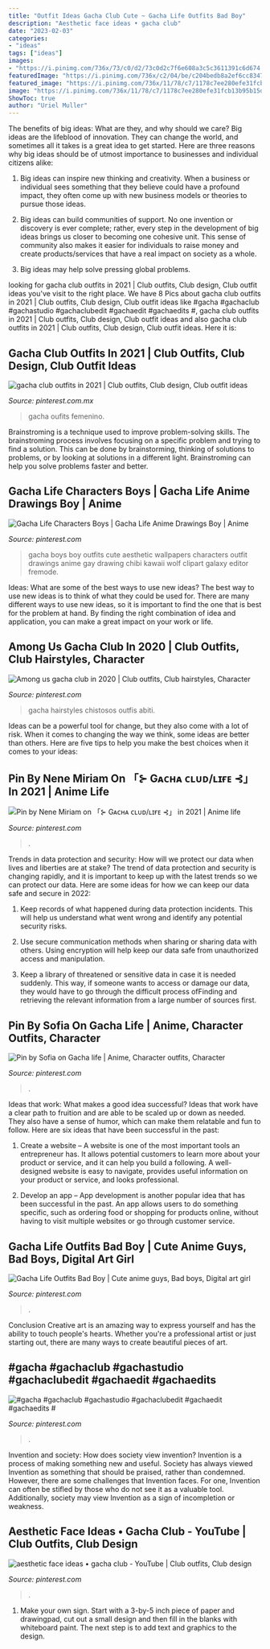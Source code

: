 ```yaml
---
title: "Outfit Ideas Gacha Club Cute ~ Gacha Life Outfits Bad Boy"
description: "Aesthetic face ideas • gacha club"
date: "2023-02-03"
categories:
- "ideas"
tags: ["ideas"]
images:
- "https://i.pinimg.com/736x/73/c0/d2/73c0d2c7f6e608a3c5c3611391c6d674.jpg"
featuredImage: "https://i.pinimg.com/736x/c2/04/be/c204bedb8a2ef6cc8347d63ad37738fa.jpg"
featured_image: "https://i.pinimg.com/736x/11/78/c7/1178c7ee280efe31fcb13b95b15dbbac.jpg"
image: "https://i.pinimg.com/736x/11/78/c7/1178c7ee280efe31fcb13b95b15dbbac.jpg"
ShowToc: true
author: "Uriel Muller"
---
```



The benefits of big ideas: What are they, and why should we care?
Big ideas are the lifeblood of innovation. They can change the world, and sometimes all it takes is a great idea to get started. Here are three reasons why big ideas should be of utmost importance to businesses and individual citizens alike: 
1) Big ideas can inspire new thinking and creativity. When a business or individual sees something that they believe could have a profound impact, they often come up with new business models or theories to pursue those ideas. 

2) Big ideas can build communities of support. No one invention or discovery is ever complete; rather, every step in the development of big ideas brings us closer to becoming one cohesive unit. This sense of community also makes it easier for individuals to raise money and create products/services that have a real impact on society as a whole. 

3) Big ideas may help solve pressing global problems.

	

		
looking for gacha club outfits in 2021 | Club outfits, Club design, Club outfit ideas you've visit to the right place. We have 8 Pics about gacha club outfits in 2021 | Club outfits, Club design, Club outfit ideas like #gacha #gachaclub #gachastudio #gachaclubedit #gachaedit #gachaedits #, gacha club outfits in 2021 | Club outfits, Club design, Club outfit ideas and also gacha club outfits in 2021 | Club outfits, Club design, Club outfit ideas. Here it is:
		
    
## Gacha Club Outfits In 2021 | Club Outfits, Club Design, Club Outfit Ideas

<img loading=lazy src="https://i.pinimg.com/736x/c2/04/be/c204bedb8a2ef6cc8347d63ad37738fa.jpg" onerror="this.onerror=null;this.src='https://tse4.mm.bing.net/th?id=OIP.AMW9144IAUqz6QROcj8q1AHaFV&amp;pid=15.1';" alt="gacha club outfits in 2021 | Club outfits, Club design, Club outfit ideas">

_Source: pinterest.com.mx_

>gacha oufits femenino. 

	

Brainstroming is a technique used to improve problem-solving skills. The brainstroming process involves focusing on a specific problem and trying to find a solution. This can be done by brainstorming, thinking of solutions to problems, or by looking at solutions in a different light. Brainstroming can help you solve problems faster and better.

    
## Gacha Life Characters Boys | Gacha Life Anime Drawings Boy | Anime

<img loading=lazy src="https://i.pinimg.com/736x/4a/27/8a/4a278a51e02c450adf7469eb0dbccf00.jpg" onerror="this.onerror=null;this.src='https://tse3.mm.bing.net/th?id=OIP.ng1LpJYiO1ChN57gs_kb7AHaFj&amp;pid=15.1';" alt="Gacha Life Characters Boys | Gacha Life Anime Drawings Boy | Anime">

_Source: pinterest.com_

>gacha boys boy outfits cute aesthetic wallpapers characters outfit drawings anime gay drawing chibi kawaii wolf clipart galaxy editor fremode. 

	

Ideas: What are some of the best ways to use new ideas?
The best way to use new ideas is to think of what they could be used for. There are many different ways to use new ideas, so it is important to find the one that is best for the problem at hand. By finding the right combination of idea and application, you can make a great impact on your work or life.

    
## Among Us Gacha Club In 2020 | Club Outfits, Club Hairstyles, Character

<img loading=lazy src="https://i.pinimg.com/736x/95/60/45/9560451cd05ee3d8991c056fc241deb4.jpg" onerror="this.onerror=null;this.src='https://tse3.mm.bing.net/th?id=OIP.c-qyqJ24xsQ3V7OP4SNP7wHaHa&amp;pid=15.1';" alt="Among us gacha club in 2020 | Club outfits, Club hairstyles, Character">

_Source: pinterest.com_

>gacha hairstyles chistosos outfis abiti. 

	

Ideas can be a powerful tool for change, but they also come with a lot of risk. When it comes to changing the way we think, some ideas are better than others. Here are five tips to help you make the best choices when it comes to your ideas: 

    
## Pin By Nene Miriam On 「⊱ Gᴀᴄʜᴀ ᴄʟᴜᴅ/ʟɪғᴇ ⊰」 In 2021 | Anime Life

<img loading=lazy src="https://i.pinimg.com/736x/76/3c/f2/763cf2d32b68762a3b77592497acc366.jpg" onerror="this.onerror=null;this.src='https://tse1.mm.bing.net/th?id=OIP.pwluInRg7X5Hpp21LwF2kQHaNK&amp;pid=15.1';" alt="Pin by Nene Miriam on 「⊱ Gᴀᴄʜᴀ ᴄʟᴜᴅ/ʟɪғᴇ ⊰」 in 2021 | Anime life">

_Source: pinterest.com_

>. 

	

Trends in data protection and security: How will we protect our data when lives and liberties are at stake?
The trend of data protection and security is changing rapidly, and it is important to keep up with the latest trends so we can protect our data. Here are some ideas for how we can keep our data safe and secure in 2022:
1. Keep records of what happened during data protection incidents. This will help us understand what went wrong and identify any potential security risks.

2. Use secure communication methods when sharing or sharing data with others. Using encryption will help keep our data safe from unauthorized access and manipulation.

3. Keep a library of threatened or sensitive data in case it is needed suddenly. This way, if someone wants to access or damage our data, they would have to go through the difficult process ofFinding and retrieving the relevant information from a large number of sources first.


    
## Pin By Sofia On Gacha Life | Anime, Character Outfits, Character

<img loading=lazy src="https://i.pinimg.com/736x/11/78/c7/1178c7ee280efe31fcb13b95b15dbbac.jpg" onerror="this.onerror=null;this.src='https://tse4.mm.bing.net/th?id=OIP.M8QBL93sPWHNWEh-anyxUAHaJ3&amp;pid=15.1';" alt="Pin by Sofia on Gacha life | Anime, Character outfits, Character">

_Source: pinterest.com_

>. 

	

Ideas that work: What makes a good idea successful?
Ideas that work have a clear path to fruition and are able to be scaled up or down as needed. They also have a sense of humor, which can make them relatable and fun to follow. Here are six ideas that have been successful in the past:
1. Create a website – A website is one of the most important tools an entrepreneur has. It allows potential customers to learn more about your product or service, and it can help you build a following. A well-designed website is easy to navigate, provides useful information on your product or service, and looks professional.

2. Develop an app – App development is another popular idea that has been successful in the past. An app allows users to do something specific, such as ordering food or shopping for products online, without having to visit multiple websites or go through customer service.

    
## Gacha Life Outfits Bad Boy | Cute Anime Guys, Bad Boys, Digital Art Girl

<img loading=lazy src="https://i.pinimg.com/736x/96/56/ec/9656ecf21126ffc34c1bcbe5cae12931.jpg" onerror="this.onerror=null;this.src='https://tse1.mm.bing.net/th?id=OIP.-zVEr92Jjtwxp4KrhPoH8AHaMn&amp;pid=15.1';" alt="Gacha Life Outfits Bad Boy | Cute anime guys, Bad boys, Digital art girl">

_Source: pinterest.com_

>. 

	

Conclusion
Creative art is an amazing way to express yourself and has the ability to touch people's hearts. Whether you're a professional artist or just starting out, there are many ways to create beautiful pieces of art.

    
## #gacha #gachaclub #gachastudio #gachaclubedit #gachaedit #gachaedits #

<img loading=lazy src="https://i.pinimg.com/736x/73/c0/d2/73c0d2c7f6e608a3c5c3611391c6d674.jpg" onerror="this.onerror=null;this.src='https://tse1.mm.bing.net/th?id=OIP.mO2RyedJ7jCebASHvDE_dAHaHY&amp;pid=15.1';" alt="#gacha #gachaclub #gachastudio #gachaclubedit #gachaedit #gachaedits #">

_Source: pinterest.com_

>. 

	

Invention and society: How does society view invention?
Invention is a process of making something new and useful. Society has always viewed Invention as something that should be praised, rather than condemned. However, there are some challenges that Invention faces. For one, Invention can often be stifled by those who do not see it as a valuable tool. Additionally, society may view Invention as a sign of incompletion or weakness.

    
## Aesthetic Face Ideas • Gacha Club - YouTube | Club Outfits, Club Design

<img loading=lazy src="https://i.pinimg.com/736x/b8/a7/5c/b8a75c6cff03506d4dfe12107a0c952b.jpg" onerror="this.onerror=null;this.src='https://tse3.mm.bing.net/th?id=OIP.RaDt-w4DVIx6lIIU_IAD9AHaFj&amp;pid=15.1';" alt="aesthetic face ideas • gacha club - YouTube | Club outfits, Club design">

_Source: pinterest.com_

>. 

	

1. Make your own sign. Start with a 3-by-5 inch piece of paper and drawingpad, cut out a small design and then fill in the blanks with whiteboard paint. The next step is to add text and graphics to the design.

